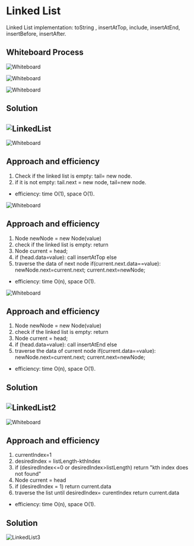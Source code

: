 # Linked List
Linked List implementation: toString , insertAtTop, include, insertAtEnd, insertBefore, insertAfter.

## Whiteboard Process
![Whiteboard](../assets/Whiteboard-toString.png)

![Whiteboard](../assets/Whiteboard-insert.png)

![Whiteboard](../assets/Whiteboard-include.png)

## Solution
![LinkedList](../assets/linked%20list%20solution.png)
---
![Whiteboard](../assets/inertAtEnd-Whiteboard.png)
## Approach and efficiency
1. Check if the linked list is empty: tail= new node.
2. if it is not empty: tail.next = new node, tail=new node.
- efficiency: time O(1), space O(1).

![Whiteboard](../assets/inserBefore-Whiteboard.png)
## Approach and efficiency
1. Node newNode = new Node(value)
2. check if the linked list is empty:
   return
3. Node current = head;
4. if (head.data=value): call insertAtTop
   else
5. traverse the data of next node
   if(current.next.data==value):
   newNode.next=current.next;
   current.next=newNode;
- efficiency: time O(n), space O(1).

![Whiteboard](../assets/inertAfter-Whiteboard.png)
## Approach and efficiency
1. Node newNode = new Node(value)
2. check if the linked list is empty:
  return
3. Node current = head;
4. if (head.data=value): call insertAtEnd
  else
5. traverse the data of current node
  if(current.data==value):
  newNode.next=current.next;
  current.next=newNode;
- efficiency: time O(n), space O(1).

## Solution
![LinkedList2](../assets/linked%20list%20solution1.png)
---
![Whiteboard](../assets/kthFromEnd-Whiteboard.png)
## Approach and efficiency
1. currentIndex=1
2. desiredIndex = listLength-kthIndex
3. if (desiredIndex<=0 or desiredIndex>listLength)
  return "kth index does not found"
4. Node current = head
5. if (desiredIndex = 1)
  return current.data
6. traverse the list until desiredIndex= curentIndex
  return current.data
- efficiency: time O(n), space O(1).
## Solution 
![LinkedList3](../assets/solution-lab7.png)





